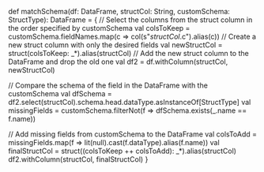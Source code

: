 
def matchSchema(df: DataFrame, structCol: String, customSchema: StructType): DataFrame = {
  // Select the columns from the struct column in the order specified by customSchema
  val colsToKeep = customSchema.fieldNames.map(c => col(s"$structCol.$c").alias(c))
  // Create a new struct column with only the desired fields
  val newStructCol = struct(colsToKeep: _*).alias(structCol)
  // Add the new struct column to the DataFrame and drop the old one
  val df2 = df.withColumn(structCol, newStructCol)
  
  // Compare the schema of the field in the DataFrame with the customSchema
  val dfSchema = df2.select(structCol).schema.head.dataType.asInstanceOf[StructType]
  val missingFields = customSchema.filterNot(f => dfSchema.exists(_.name == f.name))
  
  // Add missing fields from customSchema to the DataFrame
  val colsToAdd = missingFields.map(f => lit(null).cast(f.dataType).alias(f.name))
  val finalStructCol = struct((colsToKeep ++ colsToAdd): _*).alias(structCol)
  df2.withColumn(structCol, finalStructCol)
}
